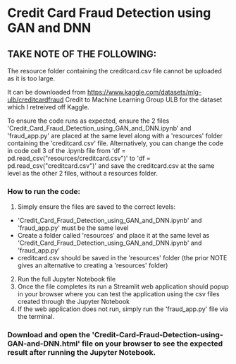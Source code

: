 # Credit Card Fraud Detection using GAN and DNN

## TAKE NOTE OF THE FOLLOWING:
The resource folder containing the creditcard.csv file cannot be uploaded as it is too large.

It can be downloaded from https://www.kaggle.com/datasets/mlg-ulb/creditcardfraud
Credit to Machine Learning Group ULB for the dataset which I retreived off Kaggle.

To ensure the code runs as expected, ensure the 2 files 'Credit_Card_Fraud_Detection_using_GAN_and_DNN.ipynb' and 'fraud_app.py' are placed at the same level along with a 'resources' folder containing the 'creditcard.csv' file.
Alternatively, you can change the code in code cell 3 of the .ipynb file from 'df = pd.read_csv("resources/creditcard.csv")' to 'df = pd.read_csv("creditcard.csv")' and save the creditcard.csv at the same level as the other 2 files, without a resources folder.

### How to run the code:
1. Simply ensure the files are saved to the correct levels:
- 'Credit_Card_Fraud_Detection_using_GAN_and_DNN.ipynb' and 'fraud_app.py' must be the same level
- Create a folder called 'resources' and place it at the same level as 'Credit_Card_Fraud_Detection_using_GAN_and_DNN.ipynb' and 'fraud_app.py'
- creditcard.csv should be saved in the 'resources' folder (the prior NOTE gives an alternative to creating a 'resources' folder)

2. Run the full Jupyter Notebook file
3. Once the file completes its run a Streamlit web application should popup in your browser where you can test the application using the csv files created through the Jupyter Notebook
4. If the web application does not run, simply run the 'fraud_app.py' file via the terminal.

### Download and open the 'Credit-Card-Fraud-Detection-using-GAN-and-DNN.html' file on your browser to see the expected result after running the Jupyter Notebook.
